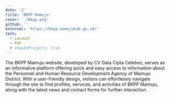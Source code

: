 ```yaml
---
date: '2'
title: 'BKPP Mamuju'
cover: './Bkpp.png'
github: ''
external: 'https://bkpp.mamujukab.go.id/'
tech:
  - Laravel
  - PHP
  # showInProjects: true
---
```


The BKPP Mamuju website, developed by CV Data Cipta Celebes, serves as an informative platform offering quick and easy access to information about the Personnel and Human Resource Development Agency of Mamuju District. With a user-friendly design, visitors can effortlessly navigate through the site to find profiles, services, and activities of BKPP Mamuju, along with the latest news and contact forms for further interaction.
